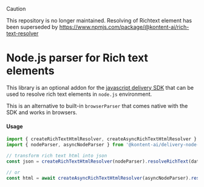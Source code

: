 > [!CAUTION]
> This repository is no longer maintained. Resolving of Richtext element has been superseded by https://www.npmjs.com/package/@kontent-ai/rich-text-resolver

# Node.js parser for Rich text elements

This library is an optional addon for the [javascript delivery SDK](https://github.com/kontent-ai/delivery-sdk-js)
that can be used to resolve rich text elements in `node.js` environment.

This is an alternative to built-in `browserParser` that comes native with the SDK and works in browsers.

#### Usage

```typescript
import { createRichTextHtmlResolver, createAsyncRichTextHtmlResolver } from '@kontent-ai/delivery-sdk';
import { nodeParser, asyncNodeParser } from '@kontent-ai/delivery-node-parser';

// transform rich text html into json
const json = createRichTextHtmlResolver(nodeParser).resolveRichText(data);

// or
const html = await createAsyncRichTextHtmlResolver(asyncNodeParser).resolveRichText(data);
```
